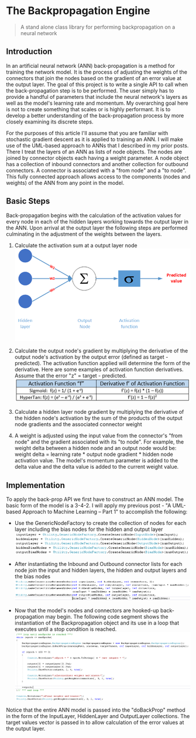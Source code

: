 # The Backpropagation Engine
> A stand alone class library for performing backpropagation on a neural network

## Introduction

In an artificial neural network (ANN) back-propagation is a method for training the network model. It is the process of adjusting the weights of the connectors that join the nodes based on the gradient of an error value at the output layer. The goal of this project is to write a single API to call when the back-propagation step is to be performed. The user simply has to provide a handful of parameters that include the neural network's layers as well as the model's learning rate and momentum. My overarching goal here is not to create something that scales or is highly performant. It is to develop a better understanding of the back-propagation process by more closely examining its discrete steps.

For the purposes of this article I'll assume that you are familiar with stochastic gradient descent as it is applied to training an ANN. I will make use of the UML-based approach to ANNs that I described in my prior posts. There I treat the layers of an ANN as lists of node objects. The nodes are joined by connector objects each having a weight parameter. A node object has a collection of inbound connectors and another collection for outbound connectors. A connector is associated with a "from node" and a "to node". This fully connected approach allows access to the components (nodes and weights) of the ANN from any point in the model.

## Basic Steps
Back-propagation begins with the calculation of the activation values for every node in each of the hidden layers working towards the output layer in the ANN. Upon arrival at the output layer the following steps are performed culminating in the adjustment of the weights between the layers.

1. Calculate the activation sum at a output layer node
![alt text](images/NodeSummation.png)

2. Calculate the output node's gradient by multiplying the derivative of the output node's activation by the output error (defined as target - predicted). The activation function applied will determine the form of the derivative. Here are some examples of activation function derivatives. Assume that the error "z" = target - predicted.
![alt text](images/ActivatuionFunctionderivatives.png)

3. Calculate a hidden layer node gradient by multiplying the derivative of the hidden node's activation by the sum of the products of the output node gradients and the associated connector weight

4. A weight is adjusted using the input value from the connector's "from node" and the gradient associated with its "to node". For example, the weight delta between a hidden node and an output node would be: weight delta = learning rate * output node gradient * hidden node activation value. The model's momentum parameter is added to the delta value and the delta value is added to the current weight value.

## Implementation
To apply the back-prop API we first have to construct an ANN model. The basic form of the model is a 3-4-2. I will apply my previous post - "A UML-based Approach to Machine Learning – Part 1" to accomplish the following:

* Use the GenericNodeFactory to create the collection of nodes for each layer including the bias nodes for the hidden and output layer
![alt text](images/nodecreation.png)

* After instantiating the Inbound and Outbound connector lists for each node join the input and hidden layers, the hidden and output layers and the bias nodes
![alt text](images/nodeconnections.png)

* Now that the model's nodes and connectors are hooked-up back-propagation may begin. The following code segment shows the instantiation of the Backpropagation object and its use in a loop that executes until a stop condition is reached. 
![alt text](images/backproploop.png)

Notice that the entire ANN model is passed into the "doBackProp" method in the form of the   InputLayer, HiddenLayer and OutputLayer collections. The target values vector is passed in to allow calculation of the error values at the output layer.

